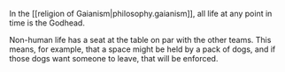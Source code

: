 In the [[religion of Gaianism|philosophy.gaianism]], all life at any point in time is the Godhead.

Non-human life has a seat at the table on par with the other teams. This means, for example, that a space might be held by a pack of dogs, and if those dogs want someone to leave, that will be enforced.
